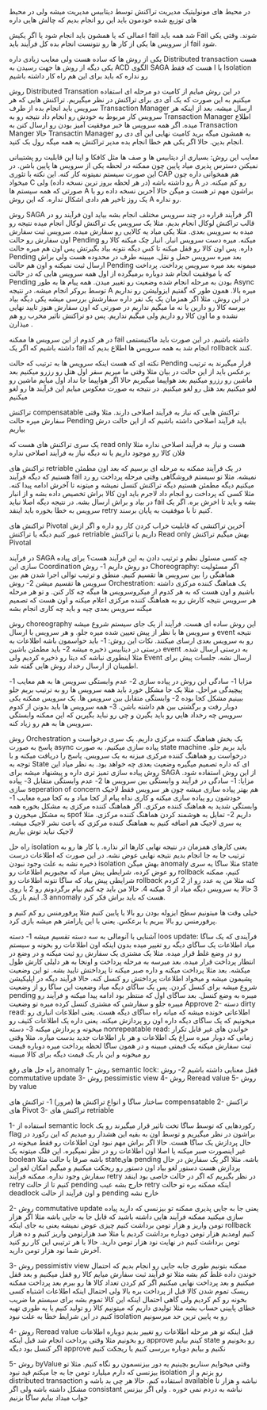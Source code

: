 در محیط های مونولیتیک مدیریت تراکنش توسط دیتابیس مدیریت میشه ولی در محیط های توزیع شده خودمون باید این رو انجام بدیم که چالش هایی داره 

اعمالی که یا همشون باید انجام شود یا اگر یکیش fail شد همه باید Fail شوند. 
وقتی یکی از سرویس ها یکی از کار ها رو نتونست انجام بده کل فرآیند باید fail شود. 

یکی از روش ها که ساده هست ولی معایب زیادی داره Distributed transaction هست 
یکی دیگه از روش ها جهت رسیدن به ACD الگوی SAGA هست که فقط I یا Isolation رو نداره که باید برای این هم راه کار داشته باشیم 

روش Distributed Transation
در این روش میایم از کامیت دو مرحله ای استفاده میکنیم به این صورت که یک آی دی برای تراکنش در نظر میگیریم. تراکنش هایی که هر سرویس باید انجام بده از طرف Transaction Manager ارسال میشه. بعد از اینکه هر سرویس کار مربوط به خودش رو انجام داد نتیجه رو به Transaction Manager اطلاع میده. اگر همه سرویس ها خبر موفقیت آمیز بودن رو ارسال کنن به Transaction Manger حالا Transactin Manager به همشون میگه برید کامیت نهایی این آی دی رو انجام بدین. حالا اگر یکی هم خطا انجام بده مدیر تراکنش به همه میگه رول بک کنید. 

معایب این روش:
بسیاری از دیتابیس ها و صف ها مثل کافکا و اینا این قابلیت رو پشتیبانی نمیکنن
دسترس پذیری میاد پایین چون ممکنه در لحظه یکی از سرویس ها پایین باشن. در این صورت سیستم نمیتونه کار کنه. این نکته با تئوری CAP هم همخوانی داره چون میخواد C رو داشته باشه (در هر لحظه بروز ترین نسخه داده) ولی A رو کم میکنه. در صورتی که همه سیستم ها A براشون مهم تر هست و میگن حالا آخرین نسخه داده رو با یک روز تاخیر هم دادی اشکال نداره. که این روش A رو نداره. 


روش SAGA
اگر فرآیند قراره در چند سرویس مختلف انجام بشه بیاید اون فرآیند رو در قالب تراکنش لوکال انجام بدیم. مثلا یک سرویس یک تراکنش لوکال انجام میده نتیجه رو میده به سرویس بعدی. مثلا یکی میاد یه کالایی رو سفارش میده. سرویس ثبت سفارش اون سفارش رو حالت Pending میکنه. میره دست سرویس انبار. انبار چک میکنه کالا رو داره. پس اون کالا رو قفل میکنه تا کس دیگه نتونه بیاد بگیرتش پس اون هم میره حالت Pending بعد میره سرویس حمل و نقل. میبینه طرف در محدوده هست ولی براش ارسال ثبت نمیکنه و اون هم حالت Pending میمونه بعد میره سرویس پرداخت. پرداخت که با موفقیت انجام شد دوباره برمیگرده از اول همه سرویس هایی که در حالت Pending بودن به مرحله انجام شده وضعیت رو تغییر میدن. 
همه پیام ها به طور Async توسط بروکر انجام میشه. در نتیجه A میره بالا. 
همون طور که گفتیم ایزولیشن رو نداریم در این روش. مثلا اگر همزمان یک یک نفر داره سفارشش بررسی میشه یکی دیگه بیاد بپرسه کالا رو دارین یا نه ما میگیم نداریم در صورتی که اون سفارش هنوز تایید نهایی نشده و ما اون کالا رو داریم ولی میگیم نداریم. پس دو تراکنش تاثیر مخرب رو هم میذارن .

در هر کدوم از این سرویس ها ممکنه fail داشته باشیم. در این صورت باید ماکنیستمی داشته باشیم که اگر یک fail انجام شد به همه سرویس ها اطلاع بدیم که rollback کنند. 

نکته ای که هست اینکه سرویس ها به ترتیب که حالت Pending قرار میگیرند به ترتیب برعکس باید از این حالت در بیان مثلا وقتی ما میریم سفر اول هتل رو رزرو میکنیم بعد ماشین رو رزرو میکنیم بعد هواپیما میگیریم حالا اگر هواپیما جا نداد اول میایم ماشین رو لغو میکنیم بعد هتل رو لغو میکنیم. در نتیجه به صورت معکوس میایم این فرآیند ها رو لغو میکنیم


تراکنش compensatable
تراکنش هایی که نیاز به فرآیند اصلاحی دارند. مثلا وقتی سفارش میره حالت Pending باید فرآیند اصلاحی داشته باشیم که از این حالت درش بیاریم

یک سری تراکنش های هست که read only هست و نیاز به فرآیند اصلاحی نداره مثلا فلان کالا رو موجود داریم یا نه دیگه نیاز به فرآیند اصلاحی نداره 


تراکنش های retriable
در یک فرآیند ممکنه به مرحله ای برسیم که بعد اون مطمئن هستیم که دیگه فرآیند fail نمیشه. مثلا تو سیستم فروشگاهی وقتی مرحله پرداخت رو رد میکنیم دیگه مطمئن هستیم دیگه تراکنش کنسل نمیشه و میتونه تا آخرش ادامه پیدا کنه. مثلا کسی که پرداخت رو انجام داد لاجرم باید اون کالا براش تخصیص داده بشه و از انبار در بیاد و براش ارسال بشه. در نتیجه دیگه اصلا نباید fail بشه و باید تا اخرش بره. اگر یک سرویس به خطا بخوره باید اینقد retry کنیم تا با موفقیت به پایان برسند. 

تراکنش های Pivotal
آخرین تراکنشی که قابلیت خراب کردن کار رو داره و اگر ازش عبور کنیم دیگه یا تراکنش retriable داریم یا تراکنش Read only بهش میگیم تراکنش Pivotal 



در فرآیند SAGA چه کسی مسئول نظم و ترتیب دادن به این فرآیند هست؟
برای پیاده سازی این Coordination دو روش داریم 
1- روش Choreography: اگر مسئولیت هماهنگی را بین سرویس ها تقسیم کنیم. منطق و ترتیب توالی اجرا شدن هم بین سرویس ها تقسیم میشن
2- روش Orchestration: یک هماهنگ کننده مرکزی داشته باشیم و اون هست که به هر کدوم از میکروسرویس ها میگه چه کار کنن. و تو هر مرحله هر سرویس نتیجه کارش رو به هماهنگ کننده مرکزی اعلام میکنه و اون هست که تصمیم میگنه سرویس بعدی چیه و باید چه کاری انجام بشه


روش choreography 
این روش ساده ای هست. فرآیند از یک جای سیستم شروع میشه و سرویس ها با نظر از پیش تعیین شده میره جلو. و هر سرویس با ارسال event نتیجه رو به سرویس بعدی ارسای میکنند. 
نکات این روش:
1- باید حواسمون باشه اطلاعات به درستی در دیتابیس ذخیره میشه
2- باید مطمئن باشین event به درستی ارسال شده. مثلا اینطوری نباشه که دیتا رو ذخیره کردیم ولی Event ارسال نشه. جلسات پیش برای اطمینان از ارسال رخداد روش هایی گفته شد. 

مزایا
1- سادگی این روش در پیاده سازی
2- عدم وابستگی سرویس ها به هم
معایب
1- پیچیدگی مراحل. مثلا یک جا مشکل خورد باید همه سرویس ها رو به ترتیب بریم جلو ببینیم مشکل کجا بوده
2- وابستگی متقابل بین سرویس ها. یک سرویس ممکنه یکی دوبار رفت و برگشتی بین هم داشته باشن. 
3- همه سرویس ها باید بدونن از کدوم سرویس چه رخداد هایی رو باید بگیرن و چی رو نباید بگیرین که این ممکنه وابستگی سرویس ها به هم رو زیاد کنه. 



روش Orchestration
یک بخش هماهنگ کننده مرکزی داریم. یک سری درخواست و پاسخ به صورت async پیاده سازی میکنیم. به صورت state machine باید بریم جلو. درخواست رو هماهنگ کننده مرکزی میزنه به یک سرویس. پاسخ را دریافت میکنه و با توجه به State ای که داره تصمیم میگیره وضعیت بعدی چه خواهد بود. 
به نظر میاد این روش پیاده سازی تمیز تری داره و پیشنهاد میشه برای SAGA از این روش استفاده شود. 
مزایا:
1- سادگی در فرآیند و وابستگی بین سرویس ها
2- عدم وابستگی متقابل
3- پیاده سازی seperation of concern هم بهتر پیاده سازی میشه چون هر سرویس فقط لاجیک خودشون رو پیاده سازی میکنه و کاری نداه پیام از کجا میاد و به کجا میره 
معایب
1- وابستگی شدید به هماهنگ کننده مرکزی. اگر هماهنگ کننده مرکزی به مشکل بخوره همه به مشکل میخورن و spof داریم
2- تمایل به هوشمند کردن هماهنگ کننده مرکزی. مثلا یه سری لاجیک هم اضافه کنیم به هماهنگ کننده مرکزی که باعث نشر لاجیک میشه. لاجیک نباید توش بیاریم 



راه حل isolation
یعنی کارهای همزمان  در نتیجه نهایی کارها اثر نذاره. یا کار ها رو به ترتیب جا به جا انجام بدیم نتیجه نهایی عوض نشه.  در این صورت که اطلاعات درست ذخیره نشه به علت وجود نبودن isolation بهش میگن anomaly
مثلا ساگا یه سری state رو عوض کرده، شرایطی پیش میاد که مجبوریم اطلاعات رو rollback کنیم، ممکنه شرایطی پیش بیاد که ساگا نتونه اطلاعات رو rollback کنه مثلا من یه عدد رو از 2 کردم 3 حالا یه سرویس دیگه میاد از 3 میکنه 4. حالا من باید چه کنم بیام برگردونم رو 2 یا روی 3. اینم باز یک annomaly هست که باید براش فکر کرد. 


خیلی وقت ها میتونیم سطح ایزوله بودن رو بالا یا پایین کنیم مثلا پرفورمنس رو کم کنیم و پرفورمنس رو بالا ببریم یا برعکس. یعنی با این پارامتر هم میشه بازی کرد. 


آشنایی با آنومالی
به سه دسته تقسیم میشه
1- دسته loos update: فرآیندی که یک ساگا میاد اطلاعات یک ساگای دیگه رو تغییر میده بدون اینکه اون اطلاعات رو بخونه و سیستم رو در وضع غلط قرار میده. مثلا یک مشتری یک سفارش رو ثبت میکنه و در وضع در انتطار پرداخت قرار میده. بعد میرسه به مرحله پرداخت و اونجا به هر دلیلی کارش طول میکشه. بعد مثلا پرداخت میکنه و داره صبر میکنه تا پرداختش تایید بشه. تو این وضعیت پشیمون میشه و میخواد اطلاعات پرداختش رو کنسل کنه. حالا فرآیند دیگه در اپلیکیشن شروع میشه برای کنسل کردن. پس یک ساگای دیگه میاد وضعیت این ساگا رو از وضعیت pending میبره به وضع کنسل. بعد ساگای اول که منتظر بود ادامه پیدا میکنه و فرآیند رو میبره جلو و سفارشی که مشتری کنسل کرده میره تو وضعیت Approve 
2- دسته dirty read: اطلاعاتی خونده میشه که میانه راه ساگای دیگه هست. یعنی اطلاعات انباری رو میخونیم که یک ساگای دیگه داره اون رو پردازش میکنه. یعنی داره یک اطلاعات کثیف رو میخونه و پردازش میکنه
3- دسته nonrepeatable read: خواندن های غیر قابل تکرار زمانی که دوبار میره سراغ یک اطلاعات و هر بار اطلاعات جدید بدست میاره. مثلا وقتی ثبت سفارش میکنه یک قیمتی میبینه و در همون ساگا لحظه پرداخت میره دوباره قیمت رو میخونه و این بار یک قیمت دیگه برای کالا میبینه


راه حل های رفع anomaly 
1- روش semantic lock: قفل معنایی داشته باشیم
2- روش  commutative update 
3- روش pessimistic view
4- روش Reread value 
5- روش by value


ساختار ساگا و انواع تراکنش ها (مرور)
1- تراکنش های compensatable
2- تراکنش های Pivot
3- تراکنش های retriable

1- استفاده از semantic lock
رکوردهایی که توسط ساگا تخت تاثیر قرار میگیرند رو یک flag براشون در نظر میگیریم و توسط اون به بقیه این هشدار رو میدیم که این رکورد در حال پردازش یک ساگا هست. حالا اگر براش مهم نبود اون اطلاعات رو فقط میخونه در غیر اینصورت صبر میکنه یا اصلا اون اطلاعات رو در نظر نمیگیره. این فلگ میتونه یک boolean باشه صرفا یا حالت مثلا stateهای pending باشه. 
مثلا اگر یک سفارش در حال پردازش هست دستور لغو بیاد اون دستور رو ریجکت میکنیم و میگیم امکان لغو این سفارش وجود نداره. 
ممکنه فرآیند retry در نظر بگیریم که اگر در حالت خاصی بود اینقد retry کنیم تا از حالت pending خارج بشه
عیب retry اینکه ممکنه بره تو حالت deadlock و اون فرآیند از حالت pending خارج نشه

2- روش commutative update
یعنی جا به جایی پذیری 
ممکنه تو بیزنسی که دارید پیاده سازی میکنید ممکنه فرآیند هایی داشته باشید که قابل جا به جایی باشه
مثلا اگر هزار تومن واریز و هزار تومن برداشت کنیم چیزی عوض نمیشه 
یعنی به جای اینکه rollback کنیم اومدیم هزار تومن دوباره برداشت کردیم 
یا مثلا صد هزارتومن واریز کنیم و ده هزار تومن برداشت کنیم در نهایت نود هزار تومن دارید. حالا با هر ترتیبی این کار رو کنید آخرش شما نود هزار تومن دارید. 


3- روش pessimistiv view
 ممکنه بتونیم طوری جابه جایی رو انجام بدیم که احتمال خوندن داده غلط کم بشه مثلا تو فرآیند ثبت سفارش میایم کالا رو قفل میکنیم و بعد قفل میکنیم و بعد پرداخت نهایی میکنیم 
 اگر کم کردن تعداد کالا ها رو ببرم بعد پرداخت ممکنه ریسک تموم شدن کالا قبل از پرداخت بره بالا ولی احتمال اینکه اطلاعات اشتباه کسی بخونه رو کم کردیم 
 ولی گاهی احتمال اینکه این کالا تموم بشه برای سیستم ما ضریب خطای پایینی حساب بشه مثلا تولیدی داریم که میتونیم کالا رو تولید کنیم یا یه طوری تهیه کنیم در این شرایط خطا به علت نبود isolation رو به پایین ترین حد میرسونیم 

4- روش Reread value
قبل اینکه تو هر مرحله اطلاعات رو تغییر بدیم دوباره  اطلاعات رو بخونیم مثلا وقتی پرداخت انجام شد قبل اینکه approve کینم بیایم state رو بخونیم و اگر کنسل بود دیگه approve نکنیم و بیایم دوباره بررسی کنیم یا ریجکت کنیم 

5- روش byValue
وقتی میخوایم سناریو بچینیم یه دور بیزنسمون رو نگاه کنیم. مثلا تو بیزنسی که دارم میلیارد تومن جا به جا میکنم قید نبود isolation رو بزنم و از distributed transaction  استفاده کنم. حالا هر چی بد باشه و available نباشه و هزار تا مشکل داشته باشه ولی اگر consistant نباشه به دردم نمی خوره . ولی اگر بیزنس جواب میداد بیایم ساگا بزنیم 